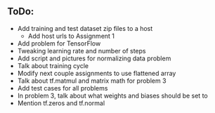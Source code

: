 ## ToDo:
* Add training and test dataset zip files to a host
  * Add host urls to Assignment 1
* Add problem for TensorFlow
 * Tweaking learning rate and number of steps
* Add script and pictures for normalizing data problem
* Talk about training cycle
* Modify next couple assignments to use flattened array
* Talk about tf.matmul and matrix math for problem 3
* Add test cases for all problems
* In problem 3, talk about what weights and biases should be set to
 * Mention tf.zeros and tf.normal
